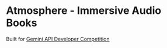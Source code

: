 # Atmosphere - Immersive Audio Books

Built for [Gemini API Developer Competition](https://ai.google.dev/competition)
